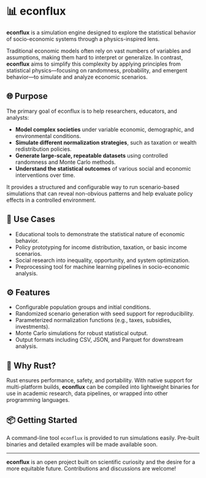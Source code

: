 # 📊 econflux

**econflux** is a simulation engine designed to explore the statistical behavior of socio-economic systems through a physics-inspired lens.

Traditional economic models often rely on vast numbers of variables and assumptions, making them hard to interpret or generalize. In contrast, **econflux** aims to simplify this complexity by applying principles from statistical physics—focusing on randomness, probability, and emergent behavior—to simulate and analyze economic scenarios.

## 🌐 Purpose

The primary goal of econflux is to help researchers, educators, and analysts:

- **Model complex societies** under variable economic, demographic, and environmental conditions.
- **Simulate different normalization strategies**, such as taxation or wealth redistribution policies.
- **Generate large-scale, repeatable datasets** using controlled randomness and Monte Carlo methods.
- **Understand the statistical outcomes** of various social and economic interventions over time.

It provides a structured and configurable way to run scenario-based simulations that can reveal non-obvious patterns and help evaluate policy effects in a controlled environment.

## 🎯 Use Cases

- Educational tools to demonstrate the statistical nature of economic behavior.
- Policy prototyping for income distribution, taxation, or basic income scenarios.
- Social research into inequality, opportunity, and system optimization.
- Preprocessing tool for machine learning pipelines in socio-economic analysis.

## ⚙️ Features

- Configurable population groups and initial conditions.
- Randomized scenario generation with seed support for reproducibility.
- Parameterized normalization functions (e.g., taxes, subsidies, investments).
- Monte Carlo simulations for robust statistical output.
- Output formats including CSV, JSON, and Parquet for downstream analysis.

## 🚀 Why Rust?

Rust ensures performance, safety, and portability. With native support for multi-platform builds, **econflux** can be compiled into lightweight binaries for use in academic research, data pipelines, or wrapped into other programming languages.

## 📦 Getting Started

A command-line tool `econflux` is provided to run simulations easily. Pre-built binaries and detailed examples will be made available soon.

---

**econflux** is an open project built on scientific curiosity and the desire for a more equitable future. Contributions and discussions are welcome!
